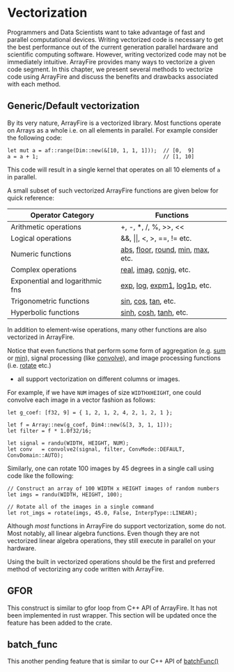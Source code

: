# Vectorization

Programmers and Data Scientists want to take advantage of fast and parallel computational devices.
Writing vectorized code is necessary to get the best performance out of the current generation
parallel hardware and scientific computing software. However, writing vectorized code may not be
immediately intuitive. ArrayFire provides many ways to vectorize a given code segment. In this
chapter, we present several methods to vectorize code using ArrayFire and discuss the benefits and
drawbacks associated with each method.

## Generic/Default vectorization
By its very nature, ArrayFire is a vectorized library. Most functions operate on Arrays as a whole
i.e. on all elements in parallel. For example consider the following code:

```rust,noplaypen
let mut a = af::range(Dim::new(&[10, 1, 1, 1]));  // [0,  9]
a = a + 1;                                        // [1, 10]
```

This code will result in a single kernel that operates on all 10 elements of `a` in  parallel.

A small subset of such vectorized ArrayFire functions are given below for quick reference:

|  Operator Category               | Functions                                                  |
|----------------------------------|------------------------------------------------------------|
|  Arithmetic operations           | +, -, \*, /, %, >>, <<                                     |
|  Logical operations              | &&, \|\|, <, >, ==, != etc.                                |
|  Numeric functions               | [abs][1], [floor][2], [round][3], [min][4], [max][5], etc. |
|  Complex operations              | [real][6], [imag][7], [conjg][8], etc.                     |
|  Exponential and logarithmic fns | [exp][9], [log][10], [expm1][11], [log1p][12], etc.        |
|  Trigonometric functions         | [sin][13], [cos][14], [tan][15], etc.                      |
|  Hyperbolic functions            | [sinh][16], [cosh][17], [tanh][18], etc.                   |

In addition to element-wise operations, many other functions are also vectorized in ArrayFire.

Notice that even functions that perform some form of aggregation (e.g. [sum][19] or [min][14]),
signal processing (like [convolve][20]), and image processing functions (i.e. [rotate][21] etc.)
- all support vectorization on  different columns or images.

For example, if we have `NUM` images of size `WIDTH`x`HEIGHT`, one could convolve each image in a
vector fashion as follows:

```rust,noplaypen
let g_coef: [f32, 9] = { 1, 2, 1, 2, 4, 2, 1, 2, 1 };

let f = Array::new(g_coef, Dim4::new(&[3, 3, 1, 1]));
let filter = f * 1.0f32/16;

let signal = randu(WIDTH, HEIGHT, NUM);
let conv   = convolve2(signal, filter, ConvMode::DEFAULT, ConvDomain::AUTO);
```

Similarly, one can rotate 100 images by 45 degrees in a single call using code like the following:

```rust,noplaypen
// Construct an array of 100 WIDTH x HEIGHT images of random numbers
let imgs = randu(WIDTH, HEIGHT, 100);

// Rotate all of the images in a single command
let rot_imgs = rotate(imgs, 45.0, False, InterpType::LINEAR);
```

Although *most* functions in ArrayFire do support vectorization, some do not. Most notably, all
linear algebra functions. Even though they are not vectorized linear algebra operations, they still
execute in parallel on your hardware.

Using the built in vectorized operations should be the first and preferred method of vectorizing any
code written with ArrayFire.

## GFOR

This construct is similar to gfor loop from C++ API of ArrayFire. It has not been implemented in
rust wrapper. This section will be updated once the feature has been added to the crate.

## batch\_func

This another pending feature that is similar to our C++ API of [batchFunc()][22]

[1]: http://arrayfire.org/arrayfire-rust/arrayfire/fn.abs.html
[2]: http://arrayfire.org/arrayfire-rust/arrayfire/fn.floor.html
[3]: http://arrayfire.org/arrayfire-rust/arrayfire/fn.round.html
[4]: http://arrayfire.org/arrayfire-rust/arrayfire/fn.min.html
[5]: http://arrayfire.org/arrayfire-rust/arrayfire/fn.max.html
[6]: http://arrayfire.org/arrayfire-rust/arrayfire/fn.real.html
[7]: http://arrayfire.org/arrayfire-rust/arrayfire/fn.imag.html
[8]: http://arrayfire.org/arrayfire-rust/arrayfire/fn.conjg.html
[9]: http://arrayfire.org/arrayfire-rust/arrayfire/fn.exp.html
[10]: http://arrayfire.org/arrayfire-rust/arrayfire/fn.log.html
[11]: http://arrayfire.org/arrayfire-rust/arrayfire/fn.expm1.html
[12]: http://arrayfire.org/arrayfire-rust/arrayfire/fn.log1p.html
[13]: http://arrayfire.org/arrayfire-rust/arrayfire/fn.sin.html
[14]: http://arrayfire.org/arrayfire-rust/arrayfire/fn.cos.html
[15]: http://arrayfire.org/arrayfire-rust/arrayfire/fn.tan.html
[16]: http://arrayfire.org/arrayfire-rust/arrayfire/fn.sinh.html
[17]: http://arrayfire.org/arrayfire-rust/arrayfire/fn.cosh.html
[18]: http://arrayfire.org/arrayfire-rust/arrayfire/fn.tanh.html
[19]: http://arrayfire.org/arrayfire-rust/arrayfire/fn.sum.html
[20]: http://arrayfire.org/arrayfire-rust/arrayfire/fn.convolve1.html
[21]: http://arrayfire.org/arrayfire-rust/arrayfire/fn.rotate.html
[22]: http://arrayfire.org/docs/namespaceaf.htm#aa0eb9e160f5be4b95234543e5c47934b
